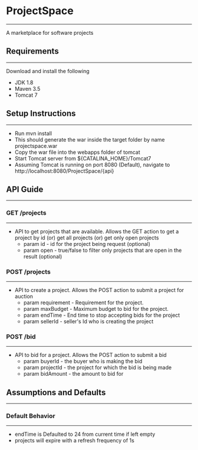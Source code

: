 # ProjectSpace
-----------------------
A marketplace for software projects

## Requirements
-----------------------

Download and install the following
* JDK 1.8
* Maven 3.5
* Tomcat 7

## Setup Instructions
-----------------------
* Run mvn install
* This should generate the war inside the target folder by name projectspace.war
* Copy the war file into the webapps folder of tomcat
* Start Tomcat server from ${CATALINA_HOME}/Tomcat7
* Assuming Tomcat is running on port 8080 (Default), navigate to http://localhost:8080/ProjectSpace/{api}

## API Guide
--------------
### GET /projects
-----------------
* API to get projects that are available. Allows the GET action to get a project by id (or) get all projects (or) get only open projects
	* param id - id for the project being request (optional)
	* param open - true/false to filter only projects that are open in the result (optional)

### POST /projects
------------------ 
* API to create a project. Allows the POST action to submit a project for auction
	* param requirement - Requirement for the project.
	* param maxBudget - Maximum budget to bid for the project. 
	* param endTime - End time to stop accepting bids for the project
	* param sellerId - seller's Id who is creating the project

### POST /bid
-------------	
* API to bid for a project. Allows the POST action to submit a bid
	* param buyerId - the buyer who is making the bid
	* param projectId - the project for which the bid is being made
	* param bidAmount - the amount to bid for


## Assumptions and Defaults
----------------------------
### Default Behavior
--------------------
* endTime is Defaulted to 24 from current time if left empty
* projects will expire with a refresh frequency of 1s
